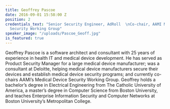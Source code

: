 ```yaml
---
title: Geoffrey Pascoe
date: 2016-09-01 15:58:00 Z
position: 2
credentials_text: "Senior Security Engineer, AdRoll  \nCo-chair, AAMI Medical Device
  Security Working Group"
speaker_image: "/uploads/Pascoe_Geoff.jpg"
is_featured: true
---
```


Geoffrey Pascoe is a software architect and consultant with 25 years of experience in health IT and medical device development. He has served as Product Security Manager for a large medical device manufacturer; was a consultant at Deloitte, helping medical device manufacturers secure their devices and establish medical device security programs; and currently co-chairs AAMI’s Medical Device Security Working Group. Geoffrey holds a bachelor’s degree in Electrical Engineering from The Catholic University of America, a master’s degree in Computer Science from Boston University, and teaches Enterprise Information Security and Computer Networks at Boston University’s Metropolitan College.